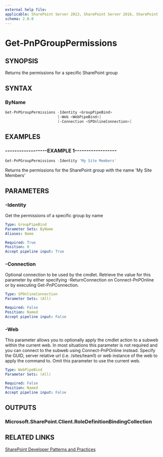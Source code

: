 ```yaml
---
external help file:
applicable: SharePoint Server 2013, SharePoint Server 2016, SharePoint Online
schema: 2.0.0
---
```

# Get-PnPGroupPermissions

## SYNOPSIS
Returns the permissions for a specific SharePoint group

## SYNTAX 

### ByName
```powershell
Get-PnPGroupPermissions -Identity <GroupPipeBind>
                        [-Web <WebPipeBind>]
                        [-Connection <SPOnlineConnection>]
```

## EXAMPLES

### ------------------EXAMPLE 1------------------
```powershell
Get-PnPGroupPermissions -Identity 'My Site Members'
```

Returns the permissions for the SharePoint group with the name 'My Site Members'

## PARAMETERS

### -Identity
Get the permissions of a specific group by name

```yaml
Type: GroupPipeBind
Parameter Sets: ByName
Aliases: Name

Required: True
Position: 0
Accept pipeline input: True
```

### -Connection
Optional connection to be used by the cmdlet. Retrieve the value for this parameter by either specifying -ReturnConnection on Connect-PnPOnline or by executing Get-PnPConnection.

```yaml
Type: SPOnlineConnection
Parameter Sets: (All)

Required: False
Position: Named
Accept pipeline input: False
```

### -Web
This parameter allows you to optionally apply the cmdlet action to a subweb within the current web. In most situations this parameter is not required and you can connect to the subweb using Connect-PnPOnline instead. Specify the GUID, server relative url (i.e. /sites/team1) or web instance of the web to apply the command to. Omit this parameter to use the current web.

```yaml
Type: WebPipeBind
Parameter Sets: (All)

Required: False
Position: Named
Accept pipeline input: False
```

## OUTPUTS

### Microsoft.SharePoint.Client.RoleDefinitionBindingCollection

## RELATED LINKS

[SharePoint Developer Patterns and Practices](http://aka.ms/sppnp)